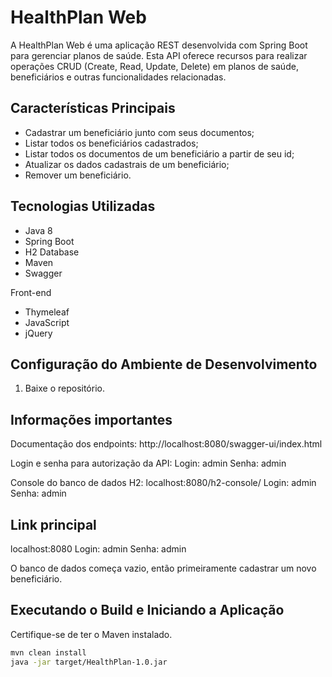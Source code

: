 # HealthPlan Web

A HealthPlan Web é uma aplicação REST desenvolvida com Spring Boot para gerenciar planos de saúde. Esta API oferece recursos para realizar operações CRUD (Create, Read, Update, Delete) em planos de saúde, beneficiários e outras funcionalidades relacionadas.

## Características Principais
- Cadastrar um beneficiário junto com seus documentos;
- Listar todos os beneficiários cadastrados;
- Listar todos os documentos de um beneficiário a partir de seu id;
- Atualizar os dados cadastrais de um beneficiário;
- Remover um beneficiário.

## Tecnologias Utilizadas
- Java 8
- Spring Boot
- H2 Database
- Maven
- Swagger
  
Front-end
- Thymeleaf
- JavaScript
- jQuery

## Configuração do Ambiente de Desenvolvimento
1. Baixe o repositório.

## Informações importantes
Documentação dos endpoints: http://localhost:8080/swagger-ui/index.html

Login e senha para autorização da API:
Login: admin
Senha: admin

Console do banco de dados H2: localhost:8080/h2-console/
Login: admin
Senha: admin

## Link principal
localhost:8080
Login: admin
Senha: admin

O banco de dados começa vazio, então primeiramente cadastrar um novo beneficiário.

## Executando o Build e Iniciando a Aplicação
Certifique-se de ter o Maven instalado.

```bash
mvn clean install
java -jar target/HealthPlan-1.0.jar
